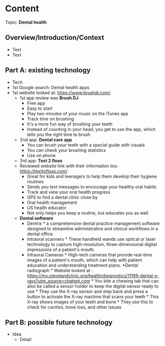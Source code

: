 # Content
Topic: **Dental health**

## Overview/Introduction/Context
* Text
* Text

## Part A: existing technology
* Tech
* 1st Google search: Dental health apps
* 1st website looked at: https://www.brushdj.com/
  * 1st app review was **Brush DJ**
      * Free app
      * Easy to start
      * Play two minutes of your music on the iTunes app
      * Track time on brushing
      * It's a more fun way of brushing your teeth
      * Instead of counting in your head, you get to use the app, which tells you the right time to brush
  * 2nd app: **Dental care app**
      * You can brush your teeth with a special guide with visuals
      * You can check your brushing statistics
      * Use on phone
  * 3rd app: **Text 2 floss**
  * Reviewed website link with their information too: https://texttofloss.com/
      * Great for kids and teenagers to help them develop their hygiene routines
      * Sends you text messages to encourage your healthy oral habits
      * Track and view your oral health progress
      * GPS to find a dental clinic close by
      * Oral health management
      * US health educator
      * Not only helps you keep a routine, but educates you as well
  * **Dental software**
      * Dentrix
            * a comprehensive dental practice management software designed to streamline administrative and clinical workflows in a dental office. 
      * Intraoral scanners
            * These handheld wands use optical or laser technology to capture high-resolution, three-dimensional digital impressions of a patient's mouth.
      * Intraoral Cameras
            * High-tech cameras that provide real-time images of a patient's mouth, which can help with patient education and understanding treatment plans.
      *Dental radiograph
            * Website looked at : https://my.clevelandclinic.org/health/diagnostics/11199-dental-x-rays?utm_source=chatgpt.com
            * You bite a chewing tab that can also be called a sensor holder to keep the digital sensor ready to use
            * They use the X-ray sensor and step back and press a button to activate the X-ray machine that scans your teeth
            * This X-ray shows images of your teeth and bone
            * They use this to check for cavities, bone loss, and other issues
## Part B: possible future technology
* Idea
  * Detail
